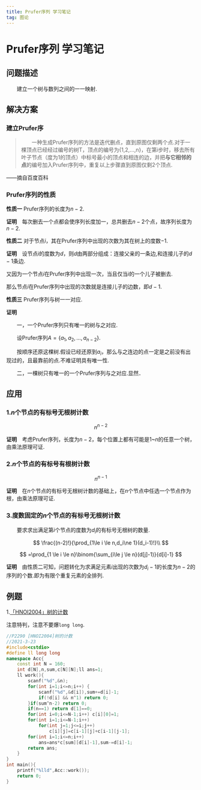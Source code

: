 ```yaml
---
title: Prufer序列 学习笔记
tag: 图论
---
```

# Prufer序列 学习笔记

## 问题描述

　　建立一个树与数列之间的一一映射.

## 解决方案

### 建立Prufer序

>　　一种生成Prufer序列的方法是迭代删点，直到原图仅剩两个点.对于一棵顶点已经经过编号的树T，顶点的编号为{1,2,...,n}，在第i步时，移去所有叶子节点（度为1的顶点）中标号最小的顶点和相连的边，并把**与它相邻的点**的编号加入Prufer序列中，重复以上步骤直到原图仅剩2个顶点.

——摘自百度百科

### Prufer序列的性质

**性质一** Prufer序列的长度为$n-2$.

**证明**　每次删去一个点都会使序列长度加一，总共删去$n-2$个点，故序列长度为$n-2$.

**性质二** 对于节点$i$，其在Prufer序列中出现的次数为其在树上的度数$-1$.

**证明**　设节点$i$的度数为$d$，则$d$由两部分组成：连接父亲的一条边,和连接儿子的$d-1$条边.

又因为一个节点$i$在Prufer序列中出现一次，当且仅当$i$的一个儿子被删去.

那么节点$i$在Prufer序列中出现的次数就是连接儿子的边数，即$d-1$.

**性质三** Prufer序列与树一一对应.

**证明**　

　　一，一个Prufer序列只有唯一的树与之对应.

　　设Prufer序列$A=\{a_1,a_2,...,a_{n-2}\}$.

　　按顺序还原这棵树.假设已经还原到$a_i$，那么与之连边的点一定是之前没有出现过的，且最靠前的点.不难证明具有唯一性.

　　二，一棵树只有唯一的一个Prufer序列与之对应.显然．

## 应用

### 1.$n$个节点的有标号无根树计数

$$
n^{n-2}
$$

**证明**　考虑Prufer序列，长度为$n-2$，每个位置上都有可能是$1$~$n$的任意一个树，由乘法原理可证.

### 2.$n$个节点的有标号有根树计数

$$
n^{n-1}
$$

**证明**　在$n$个节点的有标号无根树计数的基础上，在$n$个节点中任选一个节点作为根，由乘法原理可证.

### 3.度数固定的$n$个节点的有标号无根树计数

　　要求求出满足第$i$个节点的度数为$d_i$的有标号无根树的数量.

$$
\frac{(n-2)!}{\prod_{1\le i \le n,d_i\ne 1}(d_i-1)!}\\
$$

$$
=\prod_{1 \le i \le n}\binom{\sum_{i\le j \le n}(d[j]-1)}{d[i]-1}
$$

**证明**　由性质二可知，问题转化为求满足元素$i$出现的次数为$d_i-1$的长度为$n-2$的序列的个数.即为有限个重复元素的全排列.

## 例题

1.[「HNOI2004」树的计数](https://www.luogu.com.cn/problem/P2290)

注意特判，注意不要爆`long long`.

```cpp
//P2290 [HNOI2004]树的计数
//2021-3-23
#include<cstdio>
#define ll long long
namespace Acc{
	const int N = 160;
	int d[N],n,sum,c[N][N];ll ans=1;
	ll work(){
		scanf("%d",&n);
		for(int i=1;i<=n;i++) {
			scanf("%d",&d[i]),sum+=d[i]-1;
			if(!d[i] && n^1) return 0;
		}if(sum^n-2) return 0;
		if(n==1) return d[1]==0;
		for(int i=0;i<=N-1;i++) c[i][0]=1;
		for(int i=1;i<=N-1;i++)
			for(int j=1;j<=i;j++)
				c[i][j]=c[i-1][j]+c[i-1][j-1];
		for(int i=1;i<=n;i++)
			ans=ans*c[sum][d[i]-1],sum-=d[i]-1;
		return ans;
	}
}
int main(){
	printf("%lld",Acc::work());
	return 0;
}
```

